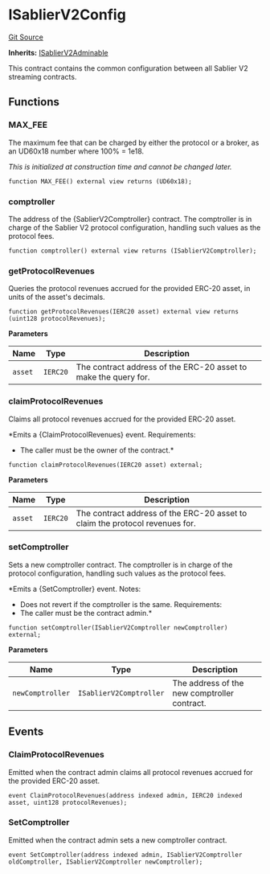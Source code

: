 # ISablierV2Config

[Git Source](https://github.com/sablierhq/v2-core/blob/87a0a16c835ea8e88ddf6a8387898c91c62ab9d1/docs/contracts/v2/reference/core/interfaces)

**Inherits:** [ISablierV2Adminable](/docs/contracts/v2/reference/core/interfaces/interface.ISablierV2Adminable.md)

This contract contains the common configuration between all Sablier V2 streaming contracts.

## Functions

### MAX_FEE

The maximum fee that can be charged by either the protocol or a broker, as an UD60x18 number where 100% = 1e18.

_This is initialized at construction time and cannot be changed later._

```solidity
function MAX_FEE() external view returns (UD60x18);
```

### comptroller

The address of the {SablierV2Comptroller} contract. The comptroller is in charge of the Sablier V2 protocol
configuration, handling such values as the protocol fees.

```solidity
function comptroller() external view returns (ISablierV2Comptroller);
```

### getProtocolRevenues

Queries the protocol revenues accrued for the provided ERC-20 asset, in units of the asset's decimals.

```solidity
function getProtocolRevenues(IERC20 asset) external view returns (uint128 protocolRevenues);
```

**Parameters**

| Name    | Type     | Description                                                     |
| ------- | -------- | --------------------------------------------------------------- |
| `asset` | `IERC20` | The contract address of the ERC-20 asset to make the query for. |

### claimProtocolRevenues

Claims all protocol revenues accrued for the provided ERC-20 asset.

\*Emits a {ClaimProtocolRevenues} event. Requirements:

- The caller must be the owner of the contract.\*

```solidity
function claimProtocolRevenues(IERC20 asset) external;
```

**Parameters**

| Name    | Type     | Description                                                                  |
| ------- | -------- | ---------------------------------------------------------------------------- |
| `asset` | `IERC20` | The contract address of the ERC-20 asset to claim the protocol revenues for. |

### setComptroller

Sets a new comptroller contract. The comptroller is in charge of the protocol configuration, handling such values as the
protocol fees.

\*Emits a {SetComptroller} event. Notes:

- Does not revert if the comptroller is the same. Requirements:
- The caller must be the contract admin.\*

```solidity
function setComptroller(ISablierV2Comptroller newComptroller) external;
```

**Parameters**

| Name             | Type                    | Description                                  |
| ---------------- | ----------------------- | -------------------------------------------- |
| `newComptroller` | `ISablierV2Comptroller` | The address of the new comptroller contract. |

## Events

### ClaimProtocolRevenues

Emitted when the contract admin claims all protocol revenues accrued for the provided ERC-20 asset.

```solidity
event ClaimProtocolRevenues(address indexed admin, IERC20 indexed asset, uint128 protocolRevenues);
```

### SetComptroller

Emitted when the contract admin sets a new comptroller contract.

```solidity
event SetComptroller(address indexed admin, ISablierV2Comptroller oldComptroller, ISablierV2Comptroller newComptroller);
```
